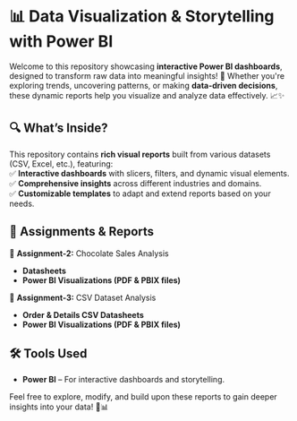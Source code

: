 # 📊 Data Visualization & Storytelling with Power BI  

Welcome to this repository showcasing **interactive Power BI dashboards**, designed to transform raw data into meaningful insights! 🚀 Whether you're exploring trends, uncovering patterns, or making **data-driven decisions**, these dynamic reports help you visualize and analyze data effectively. 📈✨  

## 🔍 What’s Inside?  
This repository contains **rich visual reports** built from various datasets (CSV, Excel, etc.), featuring:  
✅ **Interactive dashboards** with slicers, filters, and dynamic visual elements.  
✅ **Comprehensive insights** across different industries and domains.  
✅ **Customizable templates** to adapt and extend reports based on your needs.  

## 📂 Assignments & Reports  
📌 **Assignment-2:** Chocolate Sales Analysis  
- **Datasheets**  
- **Power BI Visualizations (PDF & PBIX files)**  

📌 **Assignment-3:** CSV Dataset Analysis  
- **Order & Details CSV Datasheets**  
- **Power BI Visualizations (PDF & PBIX files)**  

## 🛠️ Tools Used  
- **Power BI** – For interactive dashboards and storytelling.  

Feel free to explore, modify, and build upon these reports to gain deeper insights into your data! 🚀📊  
